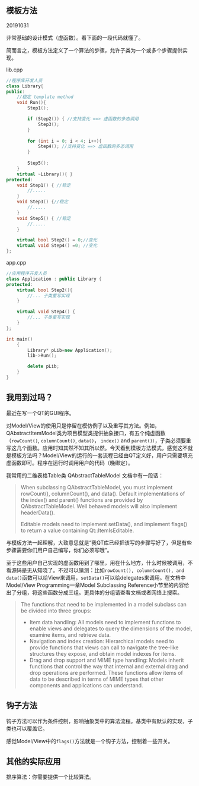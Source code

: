 ## 模板方法

20191031

非常基础的设计模式（虚函数）。看下面的一段代码就懂了。

简而言之，模板方法定义了一个算法的步骤，允许子类为一个或多个步骤提供实现。

lib.cpp

```c++
//程序库开发人员
class Library{
public:
	//稳定 template method
    void Run(){
        Step1();

        if (Step2()) { //支持变化 ==> 虚函数的多态调用
            Step3(); 
        }
        
        for (int i = 0; i < 4; i++){
            Step4(); //支持变化 ==> 虚函数的多态调用
        }
        
        Step5();
    }
	virtual ~Library(){ }
protected:
	void Step1() { //稳定
        //.....
    }
	void Step3() {//稳定
        //.....
    }
	void Step5() { //稳定
		//.....
	}

	virtual bool Step2() = 0;//变化
    virtual void Step4() =0; //变化
};
```

app.cpp

```c++
//应用程序开发人员
class Application : public Library {
protected:
	virtual bool Step2(){
		//... 子类重写实现
    }

    virtual void Step4() {
		//... 子类重写实现
    }
};

int main()
	{
	    Library* pLib=new Application();
	    lib->Run();

		delete pLib;
	}
}
```



## 我用到过吗？

最近在写一个QT的GUI程序。

对Model/View的使用只是停留在模仿例子以及重写其方法。例如，QAbstractItemModel类为项目模型类提供抽象接口，有五个纯虚函数（`rowCount()`, `columnCount()`,  `data()`， `index()` and `parent()）`，子类必须要重写这几个函数。应用时知其然不知其所以然。今天看到模板方法模式，感觉这不就是模板方法吗？Model/View的运行的一套流程已经由QT定义好，用户只需要填充虚函数即可。程序在运行时调用用户的代码（晚绑定）。

我常用的二维表格Table类 QAbstractTableModel 文档中有一段话：

> When subclassing QAbstractTableModel, you must implement rowCount(), columnCount(), and data(). Default implementations of the index() and parent() functions are provided by QAbstractTableModel. Well behaved models will also implement headerData().
>
> Editable models need to implement setData(), and implement flags() to return a value containing Qt::ItemIsEditable.

与模板方法一起理解，大致意思就是“我QT库已经把该写的步骤写好了，但是有些步骤需要你们用户自己编写，你们必须写哦”。

至于这些用户自己实现的虚函数用到了哪里，用在什么地方，什么时候被调用，不看源码是无从知晓了。不过可以猜测：比如`rowCount(), columnCount(), and data()`函数可以给View来调用，`setData()`可以给delegates来调用。在文档中Model/View Programming一章Model Subclassing Reference小节里的内容给出了分组，将这些函数分成三组。更具体的分组请查看文档或者网络上搜索。

>The functions that need to be implemented in a model subclass can be divided into three groups:
>
>+ Item data handling: All models need to implement functions to enable views and delegates to query the dimensions of the model, examine items, and retrieve data.
>+ Navigation and index creation: Hierarchical models need to provide functions that views can call to navigate the tree-like structures they expose, and obtain model indexes for items.
>+ Drag and drop support and MIME type handling: Models inherit functions that control the way that internal and external drag and drop operations are performed. These functions allow items of data to be described in terms of MIME types that other components and applications can understand.



## 钩子方法



钩子方法可以作为条件控制，影响抽象类中的算法流程。基类中有默认的实现，子类也可以覆盖它。

感觉Model/View中的`flags()`方法就是一个钩子方法，控制着一些开关。

## 其他的实际应用

排序算法：你需要提供一个比较算法。





